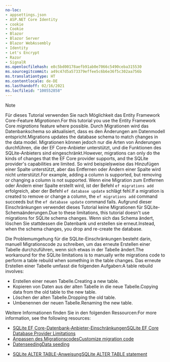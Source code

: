 ```yaml
---
no-loc:
- appsettings.json
- ASP.NET Core Identity
- cookie
- Cookie
- Blazor
- Blazor Server
- Blazor WebAssembly
- Identity
- Let's Encrypt
- Razor
- SignalR
ms.openlocfilehash: e8c5bd00178aefb91ab0e7066c5490ceba315530
ms.sourcegitcommit: a49c47d5a573379effee5c6b6e36f5c302aa756b
ms.translationtype: HT
ms.contentlocale: de-DE
ms.lasthandoff: 02/16/2021
ms.locfileid: "100552858"
---
```

> [!NOTE]
> <span data-ttu-id="591f7-101">Für dieses Tutorial verwenden Sie nach Möglichkeit das Entity Framework Core-Feature *Migrationen*.</span><span class="sxs-lookup"><span data-stu-id="591f7-101">For this tutorial you use the Entity Framework Core *migrations* feature where possible.</span></span> <span data-ttu-id="591f7-102">Durch Migrationen wird das Datenbankschema so aktualisiert, dass es den Änderungen am Datenmodell entspricht.</span><span class="sxs-lookup"><span data-stu-id="591f7-102">Migrations updates the database schema to match changes in the data model.</span></span> <span data-ttu-id="591f7-103">Migrationen können jedoch nur die Arten von Änderungen durchführen, die der EF Core-Anbieter unterstützt, und die Funktionen des SQLite-Anbieters sind eingeschränkt.</span><span class="sxs-lookup"><span data-stu-id="591f7-103">However, migrations can only do the kinds of changes that the EF Core provider supports, and the SQLite provider's capabilities are limited.</span></span> <span data-ttu-id="591f7-104">So wird beispielsweise das Hinzufügen einer Spalte unterstützt, aber das Entfernen oder Ändern einer Spalte wird nicht unterstützt.</span><span class="sxs-lookup"><span data-stu-id="591f7-104">For example, adding a column is supported, but removing or changing a column is not supported.</span></span> <span data-ttu-id="591f7-105">Wenn eine Migration zum Entfernen oder Ändern einer Spalte erstellt wird, ist der Befehl `ef migrations add` erfolgreich, aber der Befehl `ef database update` schlägt fehl.</span><span class="sxs-lookup"><span data-stu-id="591f7-105">If a migration is created to remove or change a column, the `ef migrations add` command succeeds but the `ef database update` command fails.</span></span> <span data-ttu-id="591f7-106">Aufgrund dieser Einschränkungen verwendet dieses Tutorial keine Migrationen für SQLite-Schemaänderungen.</span><span class="sxs-lookup"><span data-stu-id="591f7-106">Due to these limitations, this tutorial doesn't use migrations for SQLite schema changes.</span></span> <span data-ttu-id="591f7-107">Wenn sich das Schema ändert, löschen Sie stattdessen die Datenbank und erstellen sie erneut.</span><span class="sxs-lookup"><span data-stu-id="591f7-107">Instead, when the schema changes, you drop and re-create the database.</span></span>
>
><span data-ttu-id="591f7-108">Die Problemumgehung für die SQLite-Einschränkungen besteht darin, manuell Migrationscode zu schreiben, um das erneute Erstellen einer Tabelle durchzuführen, wenn sich etwas in der Tabelle ändert.</span><span class="sxs-lookup"><span data-stu-id="591f7-108">The workaround for the SQLite limitations is to manually write migrations code to perform a table rebuild when something in the table changes.</span></span> <span data-ttu-id="591f7-109">Das erneute Erstellen einer Tabelle umfasst die folgenden Aufgaben:</span><span class="sxs-lookup"><span data-stu-id="591f7-109">A table rebuild involves:</span></span>
>
>* <span data-ttu-id="591f7-110">Erstellen einer neuen Tabelle.</span><span class="sxs-lookup"><span data-stu-id="591f7-110">Creating a new table.</span></span>
>* <span data-ttu-id="591f7-111">Kopieren von Daten aus der alten Tabelle in die neue Tabelle.</span><span class="sxs-lookup"><span data-stu-id="591f7-111">Copying data from the old table to the new table.</span></span>
>* <span data-ttu-id="591f7-112">Löschen der alten Tabelle.</span><span class="sxs-lookup"><span data-stu-id="591f7-112">Dropping the old table.</span></span>
>* <span data-ttu-id="591f7-113">Umbenennen der neuen Tabelle.</span><span class="sxs-lookup"><span data-stu-id="591f7-113">Renaming the new table.</span></span>
>
><span data-ttu-id="591f7-114">Weitere Informationen finden Sie in den folgenden Ressourcen:</span><span class="sxs-lookup"><span data-stu-id="591f7-114">For more information, see the following resources:</span></span>
>
> * [<span data-ttu-id="591f7-115">SQLite EF Core-Datenbank-Anbieter-Einschränkungen</span><span class="sxs-lookup"><span data-stu-id="591f7-115">SQLite EF Core Database Provider Limitations</span></span>](/ef/core/providers/sqlite/limitations)
> * [<span data-ttu-id="591f7-116">Anpassen des Migrationscodes</span><span class="sxs-lookup"><span data-stu-id="591f7-116">Customize migration code</span></span>](/ef/core/managing-schemas/migrations/#customize-migration-code)
> * [<span data-ttu-id="591f7-117">Datenseeding</span><span class="sxs-lookup"><span data-stu-id="591f7-117">Data seeding</span></span>](/ef/core/modeling/data-seeding)
  * [<span data-ttu-id="591f7-118">SQLite ALTER TABLE-Anweisung</span><span class="sxs-lookup"><span data-stu-id="591f7-118">SQLite ALTER TABLE statement</span></span>](https://sqlite.org/lang_altertable.html)